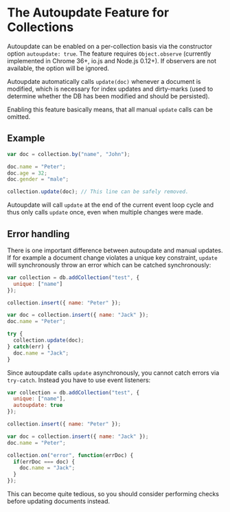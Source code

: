 # The Autoupdate Feature for Collections

Autoupdate can be enabled on a per-collection basis via the constructor option `autoupdate: true`. The feature requires `Object.observe` (currently implemented in Chrome 36+, io.js and Node.js 0.12+). If observers are not available, the option will be ignored.

Autoupdate automatically calls `update(doc)` whenever a document is modified, which is necessary for index updates and dirty-marks (used to determine whether the DB has been modified and should be persisted).

Enabling this feature basically means, that all manual `update` calls can be omitted.

## Example
```js
var doc = collection.by("name", "John");

doc.name = "Peter";
doc.age = 32;
doc.gender = "male";

collection.update(doc); // This line can be safely removed.
```

Autoupdate will call `update` at the end of the current event loop cycle and thus only calls `update` once, even when multiple changes were made.

## Error handling

There is one important difference between autoupdate and manual updates. If for example a document change violates a unique key constraint, `update` will synchronously throw an error which can be catched synchronously:
```js
var collection = db.addCollection("test", {
  unique: ["name"]
});

collection.insert({ name: "Peter" });

var doc = collection.insert({ name: "Jack" });
doc.name = "Peter";

try {
  collection.update(doc);
} catch(err) {
  doc.name = "Jack";
}
```

Since autoupdate calls `update` asynchronously, you cannot catch errors via `try-catch`. Instead you have to use event listeners:
```js
var collection = db.addCollection("test", {
  unique: ["name"],
  autoupdate: true
});

collection.insert({ name: "Peter" });

var doc = collection.insert({ name: "Jack" });
doc.name = "Peter";

collection.on("error", function(errDoc) {
  if(errDoc === doc) {
    doc.name = "Jack";
  }
});
```

This can become quite tedious, so you should consider performing checks before updating documents instead.

